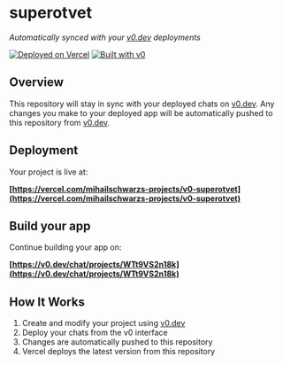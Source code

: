 # superotvet

*Automatically synced with your [v0.dev](https://v0.dev) deployments*

[![Deployed on Vercel](https://img.shields.io/badge/Deployed%20on-Vercel-black?style=for-the-badge&logo=vercel)](https://vercel.com/mihailschwarzs-projects/v0-superotvet)
[![Built with v0](https://img.shields.io/badge/Built%20with-v0.dev-black?style=for-the-badge)](https://v0.dev/chat/projects/WTt9VS2n18k)

## Overview

This repository will stay in sync with your deployed chats on [v0.dev](https://v0.dev).
Any changes you make to your deployed app will be automatically pushed to this repository from [v0.dev](https://v0.dev).

## Deployment

Your project is live at:

**[https://vercel.com/mihailschwarzs-projects/v0-superotvet](https://vercel.com/mihailschwarzs-projects/v0-superotvet)**

## Build your app

Continue building your app on:

**[https://v0.dev/chat/projects/WTt9VS2n18k](https://v0.dev/chat/projects/WTt9VS2n18k)**

## How It Works

1. Create and modify your project using [v0.dev](https://v0.dev)
2. Deploy your chats from the v0 interface
3. Changes are automatically pushed to this repository
4. Vercel deploys the latest version from this repository